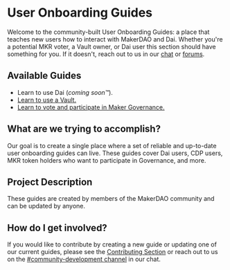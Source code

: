 # User Onboarding Guides

Welcome to the community-built User Onboarding Guides: a place that teaches new users how to interact with MakerDAO and Dai. Whether you're a potential MKR voter, a Vault owner, or Dai user this section should have something for you. If it doesn't, reach out to us in our [chat](https://chat.makerdao.com/channel/community-development) or [forums](https://forum.makerdao.com/).

## Available Guides

- Learn to use Dai (_coming soon™️_).
- [Learn to use a Vault.](/onboarding/vault-onboarding)
- [Learn to vote and participate in Maker Governance.](/onboarding/voter-onboarding)

## What are we trying to accomplish?

Our goal is to create a single place where a set of reliable and up-to-date user onboarding guides can live. These guides cover Dai users, CDP users, MKR token holders who want to participate in Governance, and more.

## Project Description

These guides are created by members of the MakerDAO community and can be updated by anyone.

## How do I get involved?

If you would like to contribute by creating a new guide or updating one of our current guides, please see the [Contributing Section](/contributing) or reach out to us on the [#community-development channel](https://chat.makerdao.com/channel/community-development) in our chat.
